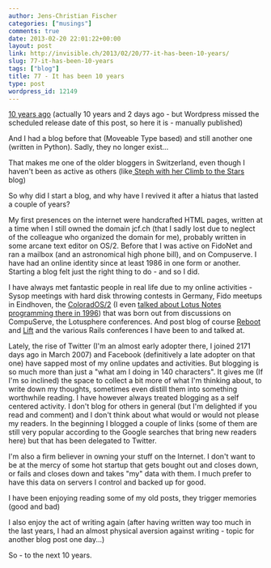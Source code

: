 ```yaml
---
author: Jens-Christian Fischer
categories: ["musings"]
comments: true
date: 2013-02-20 22:01:22+00:00
layout: post
link: http://invisible.ch/2013/02/20/77-it-has-been-10-years/
slug: 77-it-has-been-10-years
tags: ["blog"]
title: 77 - It has been 10 years
type: post
wordpress_id: 12149
---
```


[10 years ago](/2003/02/18/apache-slow-down-solved/) (actually 10 years and 2 days ago - but Wordpress missed the scheduled release date of this post, so here it is - manually published)

And I had a blog before that (Moveable Type based) and still another one (written in Python). Sadly, they no longer exist...

That makes me one of the older bloggers in Switzerland, even though I haven't been as active as others (like[ Steph with her Climb to the Stars](http://climbtothestars.org/) blog)

So why did I start a blog, and why have I revived it after a hiatus that lasted a couple of years?

My first presences on the internet were handcrafted HTML pages, written at a time when I still owned the domain jcf.ch (that I sadly lost due to neglect of the colleague who organized the domain for me), probably written in some arcane text editor on OS/2. Before that I was active on FidoNet and ran a mailbox (and an astronomical high phone bill), and on Compuserve. I have had an online identity since at least 1986 in one form or another. Starting a blog felt just the right thing to do - and so I did.

I have always met fantastic people in real life due to my online activities - Sysop meetings with hard disk throwing contests in Germany, Fido meetups in Eindhoven, the [ColoradOS/2](http://www.softwaresummit.com/) (I even [talked about Lotus Notes programming there in 1996](http://www.os2ezine.com/v1n13/euros2b.htm)) that was born out from discussions on CompuServe, the Lotusphere conferences. And post blog of course [Reboot](http://www.reboot.dk/) and [Lift](http://liftconference.com) and the various Rails conferences I have been to and talked at.

Lately, the rise of Twitter (I'm an almost early adopter there, I joined 2171 days ago in March 2007) and Facebook (definitively a late adopter on that one) have sapped most of my online updates and activities. But blogging is so much more than just a "what am I doing in 140 characters". It gives me (If I'm so inclined) the space to collect a bit more of what I'm thinking about, to write down my thoughts, sometimes even distill them into something worthwhile reading. I have however always treated blogging as a self centered activity. I don't blog for others in general (but I'm delighted if you read and comment) and I don't think about what would or would not please my readers. In the beginning I blogged a couple of links (some of them are still very popular according to the Google searches that bring new readers here) but that has been delegated to Twitter.

I'm also a firm believer in owning your stuff on the Internet. I don't want to be at the mercy of some hot startup that gets bought out and closes down, or fails and closes down and takes "my" data with them. I much prefer to have this data on servers I control and backed up for good.

I have been enjoying reading some of my old posts, they trigger memories (good and bad)

I also enjoy the act of writing again (after having written way too much in the last years, I had an almost physical aversion against writing - topic for another blog post one day...)

So - to the next 10 years.
